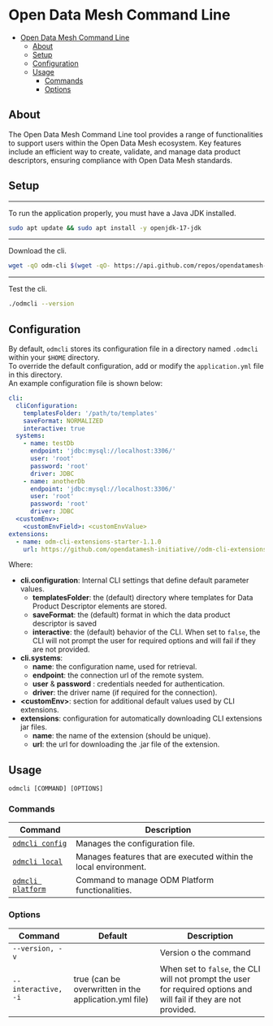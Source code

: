 # Open Data Mesh Command Line

<!-- TOC -->

* [Open Data Mesh Command Line](#open-data-mesh-command-line)
    * [About](#about)
    * [Setup](#setup)
    * [Configuration](#configuration)
    * [Usage](#usage)
        * [Commands](#commands)
        * [Options](#options)

<!-- TOC -->

## About

The Open Data Mesh Command Line tool provides a range of functionalities to support users within the Open Data Mesh
ecosystem. Key features include an efficient way to create, validate, and manage data product descriptors, ensuring
compliance with Open Data Mesh standards.

## Setup

---
To run the application properly, you must have a Java JDK installed.

  ```sh
  sudo apt update && sudo apt install -y openjdk-17-jdk
  ```

---

Download the cli.

```bash
wget -qO odm-cli $(wget -qO- https://api.github.com/repos/opendatamesh-initiative/odm-cli/releases/latest | grep -Eo '"browser_download_url": *"[^"]+"' | grep odm-cli | sed -E 's/.*"([^"]+)".*/\1/' | head -n1) && chmod +x odm-cli
```

---
Test the cli.

```bash
./odmcli --version
```

## Configuration

By default, `odmcli` stores its configuration file in a directory named `.odmcli` within your `$HOME` directory.  
To override the default configuration, add or modify the `application.yml` file in this directory.  
An example configuration file is shown below:

```yaml
cli:
  cliConfiguration:
    templatesFolder: '/path/to/templates'
    saveFormat: NORMALIZED
    interactive: true
  systems:
    - name: testDb
      endpoint: 'jdbc:mysql://localhost:3306/'
      user: 'root'
      password: 'root'
      driver: JDBC
    - name: anotherDb
      endpoint: 'jdbc:mysql://localhost:3306/'
      user: 'root'
      password: 'root'
      driver: JDBC
  <customEnv>:
    <customEnvField>: <customEnvValue>
extensions:
  - name: odm-cli-extensions-starter-1.1.0
    url: https://github.com/opendatamesh-initiative//odm-cli-extensions-starter/releases/download/v1.1.0/odm-cli-extensions-starter-1.1.0.jar
```

Where:

- **cli.configuration**: Internal CLI settings that define default parameter values.
    - **templatesFolder**: the (default) directory where templates for Data Product Descriptor elements are stored.
    - **saveFormat**: the (default) format in which the data product descriptor is saved
    - **interactive**:  the (default) behavior of the CLI. When set to `false`, the CLI will not prompt the user for
      required options and will fail if they are not provided.
- **cli.systems**:
    - **name**: the configuration name, used for retrieval.
    - **endpoint**: the connection url of the remote system.
    - **user** & **password** : credentials needed for authentication.
    - **driver**: the driver name (if required for the connection).
- **\<customEnv>**: section for additional default values used by CLI extensions.
- **extensions**: configuration for automatically downloading CLI extensions jar files.
    - **name**: the name of the extension (should be unique).
    - **url**: the url for downloading the .jar file of the extension.

## Usage

`odmcli [COMMAND] [OPTIONS]`

### Commands

| Command                                   | Description                                                      |
|-------------------------------------------|------------------------------------------------------------------|
| [`odmcli config`](docs/cmd-config.md)     | Manages the configuration file.                                  |
| [`odmcli local`](docs/cmd-local.md)       | Manages features that are executed within the local environment. |
| [`odmcli platform`](docs/cmd-platform.md) | Command to manage ODM Platform functionalities.                  |

### Options

| Command             | Default                                               | Description                                                                                                        |
|---------------------|-------------------------------------------------------|--------------------------------------------------------------------------------------------------------------------|
| `--version, -v`     |                                                       | Version o the command                                                                                              |
| `--interactive, -i` | true (can be overwritten in the application.yml file) | When set to `false`, the CLI will not prompt the user for required options and will fail if they are not provided. |